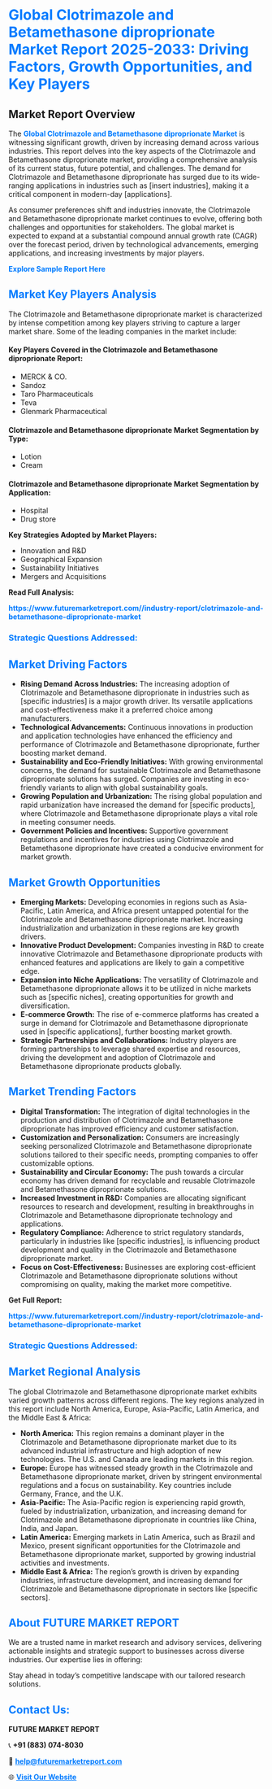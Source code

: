 <h1 style="color: #007BFF;">Global Clotrimazole and Betamethasone diproprionate Market Report 2025-2033: Driving Factors, Growth Opportunities, and Key Players</h1>

<section id="overview">
<h2>Market Report Overview</h2>
<p>The <a href="https://www.futuremarketreport.com//industry-report/clotrimazole-and-betamethasone-diproprionate-market" style="color: #007BFF; text-decoration: none;"><strong>Global Clotrimazole and Betamethasone diproprionate Market</strong></a> is witnessing significant growth, driven by increasing demand across various industries. This report delves into the key aspects of the Clotrimazole and Betamethasone diproprionate market, providing a comprehensive analysis of its current status, future potential, and challenges. The demand for Clotrimazole and Betamethasone diproprionate has surged due to its wide-ranging applications in industries such as [insert industries], making it a critical component in modern-day [applications].</p>
<p>As consumer preferences shift and industries innovate, the Clotrimazole and Betamethasone diproprionate market continues to evolve, offering both challenges and opportunities for stakeholders. The global market is expected to expand at a substantial compound annual growth rate (CAGR) over the forecast period, driven by technological advancements, emerging applications, and increasing investments by major players.</p>
</section>

<section id="overview">
<p><a href="https://www.futuremarketreport.com//request-sample/reportId=92562" style="color: #007BFF; text-decoration: none;"><strong>Explore Sample Report Here</strong></a></p>
</section>

<section id="key-players">
<h2 style="color: #007BFF;">Market Key Players Analysis</h2>
<p>The Clotrimazole and Betamethasone diproprionate market is characterized by intense competition among key players striving to capture a larger market share. Some of the leading companies in the market include:</p>
<h4>Key Players Covered in the Clotrimazole and Betamethasone diproprionate Report:</h4>
<ul><li>MERCK &amp; CO.</li><li>Sandoz</li><li>Taro Pharmaceuticals</li><li>Teva</li><li>Glenmark Pharmaceutical</li></ul>
<h4>Clotrimazole and Betamethasone diproprionate Market Segmentation by Type:</h4>
<ul><li>Lotion</li><li>Cream</li></ul>

<h4>Clotrimazole and Betamethasone diproprionate Market Segmentation by Application:</h4>
<ul><li>Hospital</li><li>Drug store</li></ul>
<p><strong>Key Strategies Adopted by Market Players:</strong></p>
<ul>
<li>Innovation and R&D</li>
<li>Geographical Expansion</li>
<li>Sustainability Initiatives</li>
<li>Mergers and Acquisitions</li>
</ul>
</section>

<section>
<p><strong>Read Full Analysis: </strong></p><a href="https://www.futuremarketreport.com//industry-report/clotrimazole-and-betamethasone-diproprionate-market" style="color: #007BFF; text-decoration: none;"><strong>https://www.futuremarketreport.com//industry-report/clotrimazole-and-betamethasone-diproprionate-market</strong></a>
<h3 style="color: #007BFF;">Strategic Questions Addressed:</h3>
</section>

<section id="driving-factors">
<h2 style="color: #007BFF;">Market Driving Factors</h2>
<ul>
<li><strong>Rising Demand Across Industries:</strong> The increasing adoption of Clotrimazole and Betamethasone diproprionate in industries such as [specific industries] is a major growth driver. Its versatile applications and cost-effectiveness make it a preferred choice among manufacturers.</li>
<li><strong>Technological Advancements:</strong> Continuous innovations in production and application technologies have enhanced the efficiency and performance of Clotrimazole and Betamethasone diproprionate, further boosting market demand.</li>
<li><strong>Sustainability and Eco-Friendly Initiatives:</strong> With growing environmental concerns, the demand for sustainable Clotrimazole and Betamethasone diproprionate solutions has surged. Companies are investing in eco-friendly variants to align with global sustainability goals.</li>
<li><strong>Growing Population and Urbanization:</strong> The rising global population and rapid urbanization have increased the demand for [specific products], where Clotrimazole and Betamethasone diproprionate plays a vital role in meeting consumer needs.</li>
<li><strong>Government Policies and Incentives:</strong> Supportive government regulations and incentives for industries using Clotrimazole and Betamethasone diproprionate have created a conducive environment for market growth.</li>
</ul>
</section>

<section id="growth-opportunities">
<h2 style="color: #007BFF;">Market Growth Opportunities</h2>
<ul>
<li><strong>Emerging Markets:</strong> Developing economies in regions such as Asia-Pacific, Latin America, and Africa present untapped potential for the Clotrimazole and Betamethasone diproprionate market. Increasing industrialization and urbanization in these regions are key growth drivers.</li>
<li><strong>Innovative Product Development:</strong> Companies investing in R&D to create innovative Clotrimazole and Betamethasone diproprionate products with enhanced features and applications are likely to gain a competitive edge.</li>
<li><strong>Expansion into Niche Applications:</strong> The versatility of Clotrimazole and Betamethasone diproprionate allows it to be utilized in niche markets such as [specific niches], creating opportunities for growth and diversification.</li>
<li><strong>E-commerce Growth:</strong> The rise of e-commerce platforms has created a surge in demand for Clotrimazole and Betamethasone diproprionate used in [specific applications], further boosting market growth.</li>
<li><strong>Strategic Partnerships and Collaborations:</strong> Industry players are forming partnerships to leverage shared expertise and resources, driving the development and adoption of Clotrimazole and Betamethasone diproprionate products globally.</li>
</ul>
</section>

<section id="trending-factors">
<h2 style="color: #007BFF;">Market Trending Factors</h2>
<ul>
<li><strong>Digital Transformation:</strong> The integration of digital technologies in the production and distribution of Clotrimazole and Betamethasone diproprionate has improved efficiency and customer satisfaction.</li>
<li><strong>Customization and Personalization:</strong> Consumers are increasingly seeking personalized Clotrimazole and Betamethasone diproprionate solutions tailored to their specific needs, prompting companies to offer customizable options.</li>
<li><strong>Sustainability and Circular Economy:</strong> The push towards a circular economy has driven demand for recyclable and reusable Clotrimazole and Betamethasone diproprionate solutions.</li>
<li><strong>Increased Investment in R&D:</strong> Companies are allocating significant resources to research and development, resulting in breakthroughs in Clotrimazole and Betamethasone diproprionate technology and applications.</li>
<li><strong>Regulatory Compliance:</strong> Adherence to strict regulatory standards, particularly in industries like [specific industries], is influencing product development and quality in the Clotrimazole and Betamethasone diproprionate market.</li>
<li><strong>Focus on Cost-Effectiveness:</strong> Businesses are exploring cost-efficient Clotrimazole and Betamethasone diproprionate solutions without compromising on quality, making the market more competitive.</li>
</ul>
</section>

<section>
<p><strong>Get Full Report: </strong></p><a href="https://www.futuremarketreport.com//industry-report/clotrimazole-and-betamethasone-diproprionate-market" style="color: #007BFF; text-decoration: none;"><strong>https://www.futuremarketreport.com//industry-report/clotrimazole-and-betamethasone-diproprionate-market</strong></a>
<h3 style="color: #007BFF;">Strategic Questions Addressed:</h3>
</section>


<section id="regional-analysis">
<h2 style="color: #007BFF;">Market Regional Analysis</h2>
<p>The global Clotrimazole and Betamethasone diproprionate market exhibits varied growth patterns across different regions. The key regions analyzed in this report include North America, Europe, Asia-Pacific, Latin America, and the Middle East & Africa:</p>
<ul>
<li><strong>North America:</strong> This region remains a dominant player in the Clotrimazole and Betamethasone diproprionate market due to its advanced industrial infrastructure and high adoption of new technologies. The U.S. and Canada are leading markets in this region.</li>
<li><strong>Europe:</strong> Europe has witnessed steady growth in the Clotrimazole and Betamethasone diproprionate market, driven by stringent environmental regulations and a focus on sustainability. Key countries include Germany, France, and the U.K.</li>
<li><strong>Asia-Pacific:</strong> The Asia-Pacific region is experiencing rapid growth, fueled by industrialization, urbanization, and increasing demand for Clotrimazole and Betamethasone diproprionate in countries like China, India, and Japan.</li>
<li><strong>Latin America:</strong> Emerging markets in Latin America, such as Brazil and Mexico, present significant opportunities for the Clotrimazole and Betamethasone diproprionate market, supported by growing industrial activities and investments.</li>
<li><strong>Middle East & Africa:</strong> The region’s growth is driven by expanding industries, infrastructure development, and increasing demand for Clotrimazole and Betamethasone diproprionate in sectors like [specific sectors].</li>
</ul>
</section>

<footer>
<h2 style="color: #007BFF;">About FUTURE MARKET REPORT</h2>
<p>We are a trusted name in market research and advisory services, delivering actionable insights and strategic support to businesses across diverse industries. Our expertise lies in offering:</p>

<p>Stay ahead in today’s competitive landscape with our tailored research solutions.</p>

<h2 style="color: #007BFF;">Contact Us:</h2>
<p><strong>FUTURE MARKET REPORT</strong></p>
<p>📞 <strong>+91 (883) 074-8030</strong></p>
<p>📧 <strong><a href="mailto:help@futuremarketreport.com" style="color: #007BFF;">help@futuremarketreport.com</a></strong></p>
<p>🌐 <strong><a href="https://www.futuremarketreport.com/" style="color: #007BFF;">Visit Our Website</a></strong></p>
</footer>